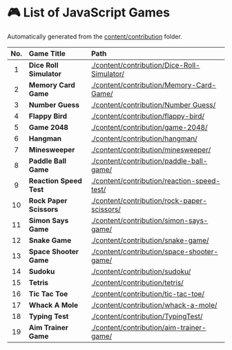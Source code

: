 # 🎮 List of JavaScript Games

Automatically generated from the [content/contribution](./content/contribution) folder.

| No. | Game Title | Path |
|:--:|:----------------|:----------------------------|
| 1 | **Dice Roll Simulator** | [./content/contribution/Dice-Roll-Simulator/](./content/contribution/Dice-Roll-Simulator/) |
| 2 | **Memory Card Game** | [./content/contribution/Memory-Card-Game/](./content/contribution/Memory-Card-Game/) |
| 3 | **Number Guess** | [./content/contribution/Number Guess/](./content/contribution/Number%20Guess/) |
| 4 | **Flappy Bird** | [./content/contribution/flappy-bird/](./content/contribution/flappy-bird/) |
| 5 | **Game 2048** | [./content/contribution/game-2048/](./content/contribution/game-2048/) |
| 6 | **Hangman** | [./content/contribution/hangman/](./content/contribution/hangman/) |
| 7 | **Minesweeper** | [./content/contribution/minesweeper/](./content/contribution/minesweeper/) |
| 8 | **Paddle Ball Game** | [./content/contribution/paddle-ball-game/](./content/contribution/paddle-ball-game/) |
| 9 | **Reaction Speed Test** | [./content/contribution/reaction-speed-test/](./content/contribution/reaction-speed-test/) |
| 10 | **Rock Paper Scissors** | [./content/contribution/rock-paper-scissors/](./content/contribution/rock-paper-scissors/) |
| 11 | **Simon Says Game** | [./content/contribution/simon-says-game/](./content/contribution/simon-says-game/) |
| 12 | **Snake Game** | [./content/contribution/snake-game/](./content/contribution/snake-game/) |
| 13 | **Space Shooter Game** | [./content/contribution/space-shooter-game/](./content/contribution/space-shooter-game/) |
| 14 | **Sudoku** | [./content/contribution/sudoku/](./content/contribution/sudoku/) |
| 15 | **Tetris** | [./content/contribution/tetris/](./content/contribution/tetris/) |
| 16 | **Tic Tac Toe** | [./content/contribution/tic-tac-toe/](./content/contribution/tic-tac-toe/) |
| 17 | **Whack A Mole** | [./content/contribution/whack-a-mole/](./content/contribution/whack-a-mole/) |
| 18 | **Typing Test** | [./content/contribution/TypingTest/](./content/contribution/TypingTest/) |
| 19 | **Aim Trainer Game** | [./content/contribution/aim-trainer-game/](./content/contribution/aim-trainer-game/) |"